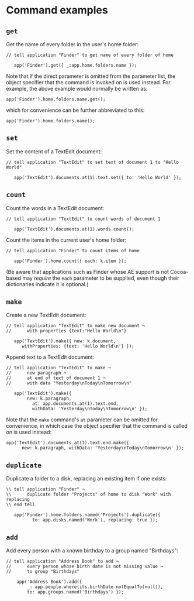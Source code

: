 # Command examples

## `get`

Get the name of every folder in the user's home folder:

    // tell application "Finder" to get name of every folder of home

       app('Finder').get({ _:app.home.folders.name });


Note that if the direct parameter is omitted from the parameter list, the object specifier that the command is invoked on is used instead. For example, the above example would normally be written as:

    app('Finder').home.folders.name.get();


which for convenience can be further abbreviated to this:

    app('Finder').home.folders.name();


## `set`

Set the content of a TextEdit document:

    // tell application "TextEdit" to set text of document 1 to "Hello World"

       app('TextEdit').documents.at(1).text.set({ to: 'Hello World' });


## `count`

Count the words in a TextEdit document:

    // tell application "TextEdit" to count words of document 1

       app('TextEdit').documents.at(1).words.count();


Count the items in the current user's home folder:

    // tell application "Finder" to count items of home

       app('Finder').home.count({ each: k.item });


(Be aware that applications such as Finder whose AE support is not Cocoa-based may _require_ the `each` parameter to be supplied, even though their dictionaries indicate it is optional.)

## `make`

Create a new TextEdit document:

    // tell application "TextEdit" to make new document ¬
    //      with properties {text:"Hello World\n"}

       app('TextEdit').make({ new: k.document,
          withProperties: {text: 'Hello World\n'} });


Append text to a TextEdit document:

    // tell application "TextEdit" to make ¬
    //      new paragraph ¬
    //      at end of text of document 1 ¬
    //      with data "Yesterday\nToday\nTomorrow\n"

       app('TextEdit').make({ 
            new: k.paragraph,
              at: app.documents.at(1).text.end,
              withData: 'Yesterday\nToday\nTomorrow\n' });


Note that the `make` command's `at` parameter can be omitted for convenience, in which case the object specifier that the command is called on is used instead:

    app('TextEdit').documents.at(1).text.end.make({
          new: k.paragraph, withData: 'Yesterday\nToday\nTomorrow\n' });


## `duplicate`

Duplicate a folder to a disk, replacing an existing item if one exists:

    \\ tell application "Finder" ¬
    \\      duplicate folder "Projects" of home to disk "Work" with replacing
    \\ end tell

       app('Finder').home.folders.named('Projects').duplicate({
              to: app.disks.named('Work'), replacing: true });


## `add`

Add every person with a known birthday to a group named "Birthdays":

    // tell application "Address Book" to add ¬
    //      every person whose birth date is not missing value ¬
    //      to group "Birthdays"

        app('Address Book').add({
            _: app.people.where(its.birthDate.notEqualTo(null)),
            to: app.groups.named('Birthdays') });

